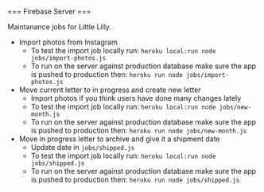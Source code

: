 === Firebase Server ===

Maintanance jobs for Little Lilly. 

* Import photos from Instagram
  * To test the import job locally run: `heroku local:run node jobs/import-photos.js`
  * To run on the server against production database make sure the app is pushed to production then: `heroku run node jobs/import-photos.js`
* Move current letter to in progress and create new letter
  * Import photos if you think users have done many changes lately
  * To test the import job locally run: `heroku local:run node jobs/new-month.js`
  * To run on the server against production database make sure the app is pushed to production then: `heroku run node jobs/new-month.js`
* Move in progress letter to archive and give it a shipment date
  * Update date in `jobs/shipped.js`
  * To test the import job locally run: `heroku local:run node jobs/shipped.js`
  * To run on the server against production database make sure the app is pushed to production then: `heroku run node jobs/shipped.js`
